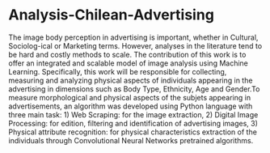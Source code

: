 # Analysis-Chilean-Advertising


The image body perception in advertising is important, whether in Cultural, Sociolog-ical or Marketing terms. However, analyses in the literature tend to be hard and costly methods to scale. The contribution of this work is to offer an integrated and scalable model of image analysis using Machine Learning.
Specifically, this work will be responsible for collecting, measuring and analyzing physical aspects of individuals appearing in the advertising in dimensions such as Body Type, Ethnicity, Age and Gender.To measure morphological and physical aspects of the subjets appearing in advertisements, an algorithm was developed using Python language with three main task: 1) Web Scraping: for the image extraction, 2) Digital Image Processing: for edition, filtering and identification of advertising images, 3) Physical attribute recognition: for physical characteristics extraction of the individuals through Convolutional Neural Networks pretrained algorithms.
